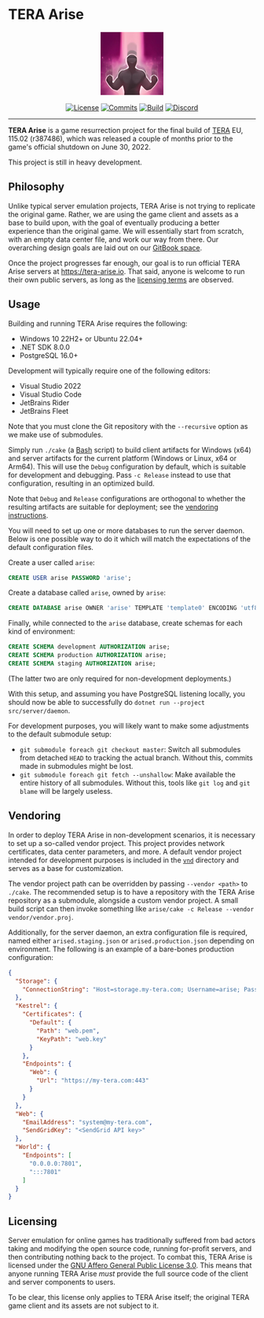 # TERA Arise

<div align="center">
    <img src="arise.png"
         width="128" />
</div>

<div align="center">

[![License](https://img.shields.io/github/license/tera-arise/arise?color=brown)](LICENSE-AGPL-3.0)
[![Commits](https://img.shields.io/github/commit-activity/m/tera-arise/arise/master?label=commits&color=slateblue)](https://github.com/tera-arise/arise/commits/master)
[![Build](https://img.shields.io/github/actions/workflow/status/tera-arise/arise/build.yml?branch=master)](https://github.com/tera-arise/arise/actions/workflows/build.yml)
[![Discord](https://img.shields.io/discord/1049553965987143750?color=peru&label=discord)](https://discord.gg/BZnmVMGYa9)

</div>

--------------------------------------------------------------------------------

**TERA Arise** is a game resurrection project for the final build of
[TERA](https://en.wikipedia.org/wiki/TERA_(video_game)) EU, 115.02 (r387486),
which was released a couple of months prior to the game's official shutdown on
June 30, 2022.

This project is still in heavy development.

## Philosophy

Unlike typical server emulation projects, TERA Arise is not trying to replicate
the original game. Rather, we are using the game client and assets as a base to
build upon, with the goal of eventually producing a better experience than the
original game. We will essentially start from scratch, with an empty data center
file, and work our way from there. Our overarching design goals are laid out on
our [GitBook space](https://design.tera-arise.io).

Once the project progresses far enough, our goal is to run official TERA Arise
servers at <https://tera-arise.io>. That said, anyone is welcome to run their
own public servers, as long as the [licensing terms](#licensing) are observed.

## Usage

Building and running TERA Arise requires the following:

* Windows 10 22H2+ or Ubuntu 22.04+
* .NET SDK 8.0.0
* PostgreSQL 16.0+

Development will typically require one of the following editors:

* Visual Studio 2022
* Visual Studio Code
* JetBrains Rider
* JetBrains Fleet

Note that you must clone the Git repository with the `--recursive` option as we
make use of submodules.

Simply run `./cake` (a [Bash](https://www.gnu.org/software/bash) script) to
build client artifacts for Windows (x64) and server artifacts for the current
platform (Windows or Linux, x64 or Arm64). This will use the `Debug`
configuration by default, which is suitable for development and debugging. Pass
`-c Release` instead to use that configuration, resulting in an optimized build.

Note that `Debug` and `Release` configurations are orthogonal to whether the
resulting artifacts are suitable for deployment; see the
[vendoring instructions](#vendoring).

You will need to set up one or more databases to run the server daemon. Below is
one possible way to do it which will match the expectations of the default
configuration files.

Create a user called `arise`:

```sql
CREATE USER arise PASSWORD 'arise';
```

Create a database called `arise`, owned by `arise`:

```sql
CREATE DATABASE arise OWNER 'arise' TEMPLATE 'template0' ENCODING 'utf8' LOCALE 'und-x-icu' ICU_LOCALE 'und' LOCALE_PROVIDER 'icu';
```

Finally, while connected to the `arise` database, create schemas for each kind
of environment:

```sql
CREATE SCHEMA development AUTHORIZATION arise;
CREATE SCHEMA production AUTHORIZATION arise;
CREATE SCHEMA staging AUTHORIZATION arise;
```

(The latter two are only required for non-development deployments.)

With this setup, and assuming you have PostgreSQL listening locally, you should
now be able to successfully do `dotnet run --project src/server/daemon`.

For development purposes, you will likely want to make some adjustments to the
default submodule setup:

* `git submodule foreach git checkout master`: Switch all submodules from
  detached `HEAD` to tracking the actual branch. Without this, commits made in
  submodules might be lost.
* `git submodule foreach git fetch --unshallow`: Make available the entire
  history of all submodules. Without this, tools like `git log` and `git blame`
  will be largely useless.

## Vendoring

In order to deploy TERA Arise in non-development scenarios, it is necessary to
set up a so-called vendor project. This project provides network certificates,
data center parameters, and more. A default vendor project intended for
development purposes is included in the [`vnd`](vnd) directory and serves as a
base for customization.

The vendor project path can be overridden by passing `--vendor <path>` to
`./cake`. The recommended setup is to have a repository with the TERA Arise
repository as a submodule, alongside a custom vendor project. A small build
script can then invoke something like
`arise/cake -c Release --vendor vendor/vendor.proj`.

Additionally, for the server daemon, an extra configuration file is required,
named either `arised.staging.json` or `arised.production.json` depending on
environment. The following is an example of a bare-bones production
configuration:

```json
{
  "Storage": {
    "ConnectionString": "Host=storage.my-tera.com; Username=arise; Password=arise; Database=production; Root Certificate=postgresql.pem; SSL Mode=VerifyCA"
  },
  "Kestrel": {
    "Certificates": {
      "Default": {
        "Path": "web.pem",
        "KeyPath": "web.key"
      }
    },
    "Endpoints": {
      "Web": {
        "Url": "https://my-tera.com:443"
      }
    }
  },
  "Web": {
    "EmailAddress": "system@my-tera.com",
    "SendGridKey": "<SendGrid API key>"
  },
  "World": {
    "Endpoints": [
      "0.0.0.0:7801",
      ":::7801"
    ]
  }
}
```

## Licensing

Server emulation for online games has traditionally suffered from bad actors
taking and modifying the open source code, running for-profit servers, and then
contributing nothing back to the project. To combat this, TERA Arise is licensed
under the [GNU Affero General Public License 3.0](LICENSE-AGPL-3.0). This means
that anyone running TERA Arise *must* provide the full source code of the client
and server components to users.

To be clear, this license only applies to TERA Arise itself; the original TERA
game client and its assets are not subject to it.
